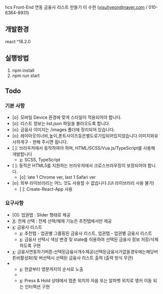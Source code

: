 

hcs Front-End 
연동 금융사 리스트 만들기
이 수현
(yisuhyeon@naver.com / 010-6364-8931)

## 개발환경 
react ^18.2.0
## 실행방법
1. npm install
2. npm run start

## Todo 
### 기본 사항
- [o]: 모바일 Device 환경에 맞게 스타일이 적용되어야 합니다. 
- [o]: 리스트 정보는 list.json 파일을 불러오도록 합니다. 
- [o]: 금융사 이미지는 /images 폴더에 정리되어 있습니다. 
- [o]: 레이아웃의너비,높이,폰트사이즈등은별도로기입되어있지않습니다.이미지와유사하게구 - 현해 주시면 됩니다.
- [ ]: 브라우저에서 동작하여야 하며, HTML/SCSS/Vue.js/TypeScript를 사용해 개발합니다
    - [x]: SCSS, TypeScript
- [ ]: 동작은 HTML5를 지원하는 브라우저에서 크로스브라우징이 보장되어야 합니다.
    - [o]: late 1 Chrome ver, last 1 Safari ver
- [o]: 외부 라이브러리는 어느 것도 사용할 수 없습니다.(UI 라이브러리 사용 불가)
    - [ ]: Create-React-App 사용

### 요구사항
- [O]:  업권탭 : Slider 형태로 제공
- [X]:  전체 선택 : 전체 선택/해제 기능은 추천탭에서만 제공
- [x]:  금융사 리스트
    - [x]:  추천탭 - 업권별 그룹핑된 금융사 리스트, 업권탭 - 업권별 금융사 리스트
    - [x]:  금융사 선택시 색상 변경 및 state를 이용하여 선택된 금융사 정보 저장/삭제하도록 구현
- [x]:  금융사연동하기버튼:선택된금융사개수제공(선택된금융사가없을경우에는해당버튼비활성화)및 버선택시 선택된 금융사 리스트 출력 (출력 방식 무관)
- [x]:  인덱스
    - [x]:  한글부터 영문까지의 순서로 노출
    - [x]:  실제기관명에없는자음및알파벳은노출하지않음
    - [x]:  Press & Hold 상태에서 멈춘 위치의 자음 또는 알파벳 위치로 앵커 이동 되는 인터랙션 구현